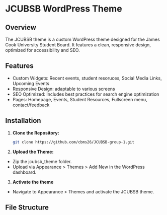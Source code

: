 # JCUBSB WordPress Theme

## Overview
The JCUBSB theme is a custom WordPress theme designed for the James Cook University Student Board. It features a clean, responsive design, optimized for accessibility and SEO.

## Features
- Custom Widgets: Recent events, student resoruces, Social Media Links, Upcoming Events
- Responsive Design: adaptable to various screens
- SEO Optimized: Includes best practices for search engine optimization
- Pages: Homepage, Events, Student Resources, Fullscreen menu, contact/feedback

## Installation
1. **Clone the Repository:**
   ```bash
   git clone https://github.com/cbms26/JCUBSB-group-1.git
   ```
2. **Upload the Theme:**
- Zip the jcubsb_theme folder.
- Upload via Appearance > Themes > Add New in the WordPress dashboard.
3. **Activate the theme**
- Navigate to Appearance > Themes and activate the JCUBSB theme.

## File Structure
